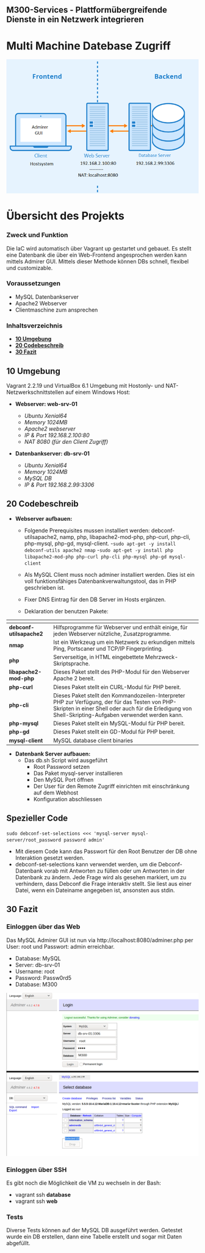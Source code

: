## M300-Services - Plattformübergreifende Dienste in ein Netzwerk integrieren
# Multi Machine Datebase Zugriff

![mmdblayout](images/mmdblayout.png)

# Übersicht des Projekts

### Zweck und Funktion
Die IaC wird automatisch über Vagrant up gestartet und gebauet. Es stellt eine Datenbank die über ein Web-Frontend angesprochen werden kann mittels Admirer GUI. Mittels dieser Methode können DBs schnell, flexibel und customizable.

### Voraussetzungen

* MySQL Datenbankserver 
* Apache2 Webserver
* Clientmaschine zum ansprechen

### Inhaltsverzeichnis

* **[10 Umgebung](#10-Umgebung)**
* **[20 Codebeschreib](#20-Codebeschreib)**
* **[30 Fazit](#30-Fazit)**

## 10 Umgebung

Vagrant 2.2.19 und VirtualBox 6.1 Umgebung mit Hostonly- und NAT-Netzwerkschnittstellen auf einem Windows Host:

- **Webserver: web-srv-01**
  - _Ubuntu Xenial64_
  - _Memory 1024MB_
  - _Apache2 webserver_
  - _IP & Port 192.168.2.100:80_
  - _NAT 8080 (für den Client Zugriff)_

- **Datenbankserver: db-srv-01**
  - _Ubuntu Xenial64_
  - _Memory 1024MB_
  - _MySQL DB_
  - _IP & Port 192.168.2.99:3306_

## 20 Codebeschreib
- **Webserver aufbauen:**
  - Folgende Prerequisites mussen installiert werden: debconf-utilsapache2, namp, php, libapache2-mod-php, php-curl, php-cli, php-mysql, php-gd, mysql-client.
	-`sudo apt-get -y install debconf-utils apache2 nmap`
	-`sudo apt-get -y install php libapache2-mod-php php-curl php-cli php-mysql php-gd mysql-client`  

  - Als MySQL Client muss noch adminer installiert werden. Dies ist ein voll funktionsfähiges Datenbankverwaltungstool, das in PHP geschrieben ist.
  - Fixer DNS Eintrag für den DB Server im Hosts ergänzen.
  - Deklaration der benutzen Pakete:

<tab>    | <tab>
--------------------|-----------------------------------------------------------------------------------------------------------------------------------------------------------
**debconf-utilsapache2**   | Hilfsprogramme für Webserver und enthält einige, für jeden Webserver nützliche, Zusatzprogramme. 
**nmap**        | Ist ein Werkzeug um ein Netzwerk zu erkundigen mittels Ping, Portscaner und TCP/IP Fingerprinting.
**php**        | Serverseitige, in HTML eingebettete Mehrzweck-Skriptsprache.
**libapache2-mod-php** | Dieses Paket stellt des PHP-Modul für den Webserver Apache 2 bereit.
**php-curl** | Dieses Paket stellt ein CURL-Modul für PHP bereit.
**php-cli** | Dieses Paket stellt den Kommandozeilen-Interpreter PHP zur Verfügung, der für das Testen von PHP-Skripten in einer Shell oder auch für die Erledigung von Shell-Skripting-Aufgaben verwendet werden kann.
**php-mysql** | Dieses Paket stellt ein MySQL-Modul für PHP bereit.
**php-gd** | Dieses Paket stellt ein GD-Modul für PHP bereit.
**mysql-client** | MySQL database client binaries

- **Datenbank Server aufbauen:**
  - Das db.sh Script wird ausgeführt
    - Root Password setzen
    - Das Paket mysql-server installieren
    - Den MySQL Port öffnen
    - Der User für den Remote Zugriff einrichten mit einschränkung auf dem Webhost
    - Konfiguration abschliessen

## **Spezieller Code**
`sudo debconf-set-selections <<< 'mysql-server mysql-server/root_password password admin'`
- Mit diesem Code kann das Passwort für den Root Benutzer der DB ohne Interaktion gesetzt werden.
- debconf-set-selections kann verwendet werden, um die Debconf-Datenbank vorab mit Antworten zu füllen oder um Antworten in der Datenbank zu ändern. Jede Frage wird als gesehen markiert, um zu verhindern, dass Debconf die Frage interaktiv stellt. Sie liest aus einer Datei, wenn ein Dateiname angegeben ist, ansonsten aus stdin.

  
 ## 30 Fazit
  
### Einloggen über das Web
Das MySQL Admirer GUI ist nun via http://localhost:8080/adminer.php per User: root und Passwort: admin erreichbar.
- Database:  MySQL
- Server:    db-srv-01
- Username:  root
- Password:  Passw0rd5
- Database:  M300
                                 
![admirergui](images/admirer.png)
                                 
 ### Einloggen über SSH
Es gibt noch die Möglichkeit die VM zu wechseln in der Bash:
- vagrant ssh **database**
- vagrant ssh **web**

 ### Tests
Diverse Tests können auf der MySQL DB ausgeführt werden. Getestet wurde ein DB erstellen, dann eine Tabelle erstellt und sogar mit Daten abgefüllt.
